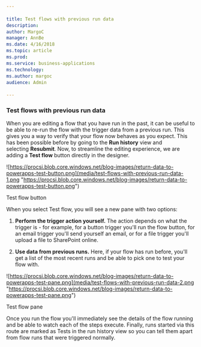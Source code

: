 ```yaml
---

title: Test flows with previous run data
description: 
author: MargoC
manager: AnnBe
ms.date: 4/16/2018
ms.topic: article
ms.prod: 
ms.service: business-applications
ms.technology: 
ms.author: margoc
audience: Admin

---
```

### Test flows with previous run data



When you are editing a flow that you have run in the past, it can be useful to
be able to re-run the flow with the trigger data from a previous run. This gives
you a way to verify that your flow now behaves as you expect. This has been
possible before by going to the **Run history** view and selecting **Resubmit**.
Now, to streamline the editing experience, we are adding a **Test flow** button
directly in the designer.

![https://procsi.blob.core.windows.net/blog-images/return-data-to-powerapps-test-button.png](media/test-flows-with-previous-run-data-1.png "https://procsi.blob.core.windows.net/blog-images/return-data-to-powerapps-test-button.png")
<!-- Picture 1 -->


Test flow button

When you select Test flow, you will see a new pane with two options:

1.  **Perform the trigger action yourself.** The action depends on what the
    trigger is - for example, for a button trigger you'll run the flow button,
    for an email trigger you'll send yourself an email, or for a file trigger
    you'll upload a file to SharePoint online.

2.  **Use data from previous runs.** Here, if your flow has run before, you'll
    get a list of the most recent runs and be able to pick one to test your flow
    with.

![https://procsi.blob.core.windows.net/blog-images/return-data-to-powerapps-test-pane.png](media/test-flows-with-previous-run-data-2.png "https://procsi.blob.core.windows.net/blog-images/return-data-to-powerapps-test-pane.png")
<!-- Picture 2 -->


Test flow pane

Once you run the flow you'll immediately see the details of the flow running and
be able to watch each of the steps execute. Finally, runs started via this route
are marked as Tests in the run history view so you can tell them apart from flow
runs that were triggered normally.
